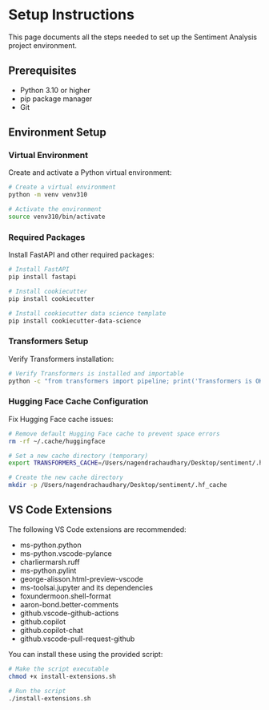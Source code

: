 # Setup Instructions

This page documents all the steps needed to set up the Sentiment Analysis project environment.

## Prerequisites

- Python 3.10 or higher
- pip package manager
- Git

## Environment Setup

### Virtual Environment

Create and activate a Python virtual environment:

```bash
# Create a virtual environment
python -m venv venv310

# Activate the environment
source venv310/bin/activate
```

### Required Packages

Install FastAPI and other required packages:

```bash
# Install FastAPI
pip install fastapi

# Install cookiecutter
pip install cookiecutter

# Install cookiecutter data science template
pip install cookiecutter-data-science
```

### Transformers Setup

Verify Transformers installation:

```bash
# Verify Transformers is installed and importable
python -c "from transformers import pipeline; print('Transformers is OK')"
```

### Hugging Face Cache Configuration

Fix Hugging Face cache issues:

```bash
# Remove default Hugging Face cache to prevent space errors
rm -rf ~/.cache/huggingface

# Set a new cache directory (temporary)
export TRANSFORMERS_CACHE=/Users/nagendrachaudhary/Desktop/sentiment/.hf_cache

# Create the new cache directory
mkdir -p /Users/nagendrachaudhary/Desktop/sentiment/.hf_cache
```

## VS Code Extensions

The following VS Code extensions are recommended:

- ms-python.python
- ms-python.vscode-pylance
- charliermarsh.ruff
- ms-python.pylint
- george-alisson.html-preview-vscode
- ms-toolsai.jupyter and its dependencies
- foxundermoon.shell-format
- aaron-bond.better-comments
- github.vscode-github-actions
- github.copilot
- github.copilot-chat
- github.vscode-pull-request-github

You can install these using the provided script:

```bash
# Make the script executable
chmod +x install-extensions.sh

# Run the script
./install-extensions.sh
``` 